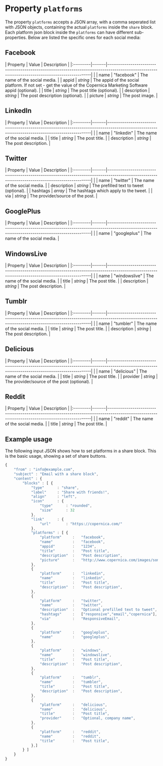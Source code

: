 # Property `platforms`

The property `platforms` accepts a JSON array, with a comma seperated list with 
JSON objects, containing the actual `platforms` inside the `share` block.
Each platform json block inside the `platforms` can have different sub-properties.
Below are listed the specific ones for each social media: 

## Facebook

| Property | Value | Description                                                                                                                                       |
|:---------|-------|---------------------------------------------------------------------------------------------------------------------------------------------------|                                          |
| name | "facebook" | The name of the social media.                                             |
| appid | _string_ | The appid of the social platform. If not set - get the value of the Copernica Marketing Software appid (optional).           |
| title | _string_ | The post title (optional).                       |
| description | _string_ | The post description (optional).                       |
| picture | _string_ | The post image.                       |

## LinkedIn

| Property | Value | Description                                                                                                                                       |
|:---------|-------|---------------------------------------------------------------------------------------------------------------------------------------------------|                                          |
| name | "linkedin" | The name of the social media.                                             |
| title | _string_ | The post title.                       |
| description | _string_ | The post description.                       |

## Twitter

| Property | Value | Description                                                                                                                                       |
|:---------|-------|---------------------------------------------------------------------------------------------------------------------------------------------------|                                          |
| name | "twitter" | The name of the social media.                                             |
| description | _string_ | The prefilled text to tweet (optional).                       |
| hashtags | _array_ | The hashtags which apply to the tweet.                       |
| via | _string_ | The provider/source of the post.                       |

## GooglePlus

| Property | Value | Description                                                                                                                                       |
|:---------|-------|---------------------------------------------------------------------------------------------------------------------------------------------------|                                          |
| name | "googleplus" | The name of the social media.                                             |

## WindowsLive

| Property | Value | Description                                                                                                                                       |
|:---------|-------|---------------------------------------------------------------------------------------------------------------------------------------------------|                                          |
| name | "windowslive" | The name of the social media.                                             |
| title | _string_ | The post title.                       |
| description | _string_ | The post description.                       |

## Tumblr

| Property | Value | Description                                                                                                                                       |
|:---------|-------|---------------------------------------------------------------------------------------------------------------------------------------------------|                                          |
| name | "tumbler" | The name of the social media.                                             |
| title | _string_ | The post title.                       |
| description | _string_ | The post description.                       |

## Delicious

| Property | Value | Description                                                                                                                                       |
|:---------|-------|---------------------------------------------------------------------------------------------------------------------------------------------------|                                          |
| name | "delicious" | The name of the social media.                                             |
| title | _string_ | The post title.                       |
| provider | _string_ | The provider/source of the post (optional).                       |

## Reddit

| Property | Value | Description                                                                                                                                       |
|:---------|-------|---------------------------------------------------------------------------------------------------------------------------------------------------|                                          |
| name | "reddit" | The name of the social media.                                             |
| title | _string_ | The post title.                       |


## Example usage

The following input JSON shows how to set platforms in a share block. This is
the basic usage, showing a set of share buttons.

```javascript
{
    "from" : "info@example.com",
    "subject" : "Email with a share block",
    "content" : {
        "blocks" : [ {
            "type"      : "share",
            "label"     : "Share with friends!",
            "align"     : "left",
            "icon"      : {
                "type"      : "rounded",
                "size"      : 32
            },
            "link"      : {
                "url"       : "https://copernica.com/"
            },
            "platforms" : [ {
                "platform"     :   "facebook",
                "name"         :   "facebook",
                "appid"        :   "1234",
                "title"        :   "Post title",
                "description"  :   "Post description",
                "picture"      :   "http://www.copernica.com/images/somecustomimage.png"
            },
            {
                "platform"     :   "linkedin",
                "name"         :   "linkedin",
                "title"        :   "Post title",
                "description"  :   "Post description",
            },
            {
                "platform"     :   "twitter",
                "name"         :   "twitter",
                "description"  :   "Optional prefilled text to tweet",
                "hashtags"     :   ["responsive","email","copernica"],
                "via"          :   "ResponsiveEmail",
            },
            {
                "platform"     :   "googleplus",
                "name"         :   "googleplus",
            },
            {
                "platform"     :   "windows",
                "name"         :   "windowslive",
                "title"        :   "Post title",
                "description"  :   "Post description",
            },
            {
                "platform"     :   "tumblr",
                "name"         :   "tumbler",
                "title"        :   "Post title",
                "description"  :   "Post description",
            },
            {
                "platform"     :   "delicious",
                "name"         :   "delicious",
                "title"        :   "Post title",
                "provider"     :   "Optional, company name",
            },
            {
                "platform"     :   "reddit",
                "name"         :   "reddit",
                "title"        :   "Post title",
            },]
        } ]
    }
}
```
